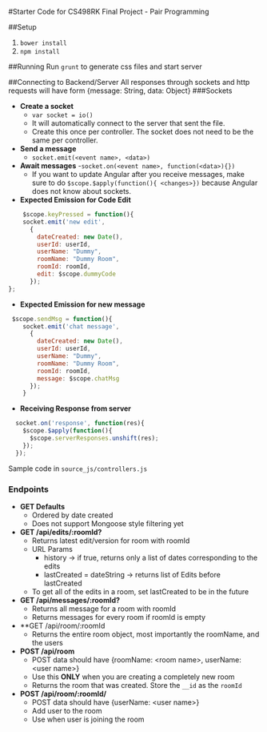 #Starter Code for CS498RK Final Project - Pair Programming

##Setup 
1. `bower install`
2. `npm install`

##Running
Run `grunt` to generate css files and start server

##Connecting to Backend/Server
All responses through sockets and http requests will have form {message: String, data: Object}
###Sockets
- **Create a socket**
  - `var socket = io()`
  - It will automatically connect to the server that sent the file.
  - Create this once per controller. The socket does not need to be the same per controller. 
- **Send a message**
  - `socket.emit(<event name>, <data>)`
- **Await messages**
  -`socket.on(<event name>, function(<data>){})`
  - If you want to update Angular after you receive messages, make sure to do `$scope.$apply(function(){ <changes>})` because Angular does not know about sockets. 
- **Expected Emission for Code Edit**
```javascript
    $scope.keyPressed = function(){
    socket.emit('new edit',
      {   
        dateCreated: new Date(),
        userId: userId,
        userName: "Dummy",
        roomName: "Dummy Room",
        roomId: roomId,
        edit: $scope.dummyCode
      }); 
};
```
- **Expected Emission for new message**
```javascript
 $scope.sendMsg = function(){
    socket.emit('chat message',
      {   
        dateCreated: new Date(),
        userId: userId,
        userName: "Dummy",
        roomName: "Dummy Room",
        roomId: roomId,
        message: $scope.chatMsg
      });
    }
```
- **Receiving Response from server**
```javascript
  socket.on('response', function(res){
    $scope.$apply(function(){
      $scope.serverResponses.unshift(res);
    });
  });
```
Sample code in `source_js/controllers.js`

### Endpoints
- **GET Defaults**
  - Ordered by date created
  - Does not support Mongoose style filtering yet
- **GET /api/edits/:roomId?**
  - Returns latest edit/version for room with roomId
  - URL Params
    - history -> if true, returns only a list of dates corresponding to the edits
    - lastCreated = dateString -> returns list of Edits before lastCreated
  - To get all of the edits in a room, set lastCreated to be in the future 
- **GET /api/messages/:roomId?**
  - Returns all message for a room with roomId
  - Returns messages for every room if roomId is empty
- **GET /api/room/:roomId
  - Returns the entire room object, most importantly the roomName, and the users
- **POST /api/room**
  - POST data should have {roomName: \<room name\>, userName: \<user name\>}
  - Use this **ONLY** when you are creating a completely new room
  - Returns the room that was created. Store the `__id` as the `roomId`
- **POST /api/room/:roomId/**
  - POST data should have {userName: \<user name\>}
  - Add user to the room
  - Use when user is joining the room
